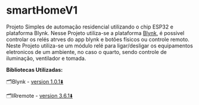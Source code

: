 # smartHomeV1
Projeto Simples de automação residencial utilizando o chip ESP32 e plataforma Blynk. 
Nesse Projeto utiliza-se a plataforma [Blynk](https://blynk.io/), é possivel controlar  os relés atrves do app blynk e  botões físicos ou controle remoto.
Neste Projeto utiliza-se um módulo relé para ligar/desligar os equipamentos eletronicos de um ambiente, no caso o quarto, sendo controle de iluminação, ventilador e tomada.

**Bibliotecas Utilizadas:**

🗂️Blynk - [version 1.0.1⬇️](https://downloads.arduino.cc/libraries/github.com/blynkkk/Blynk-1.0.1.zip)

🗂️IRremote - [version 3.6.1⬇️](https://downloads.arduino.cc/libraries/github.com/z3t0/IRremote-3.6.1.zip)


